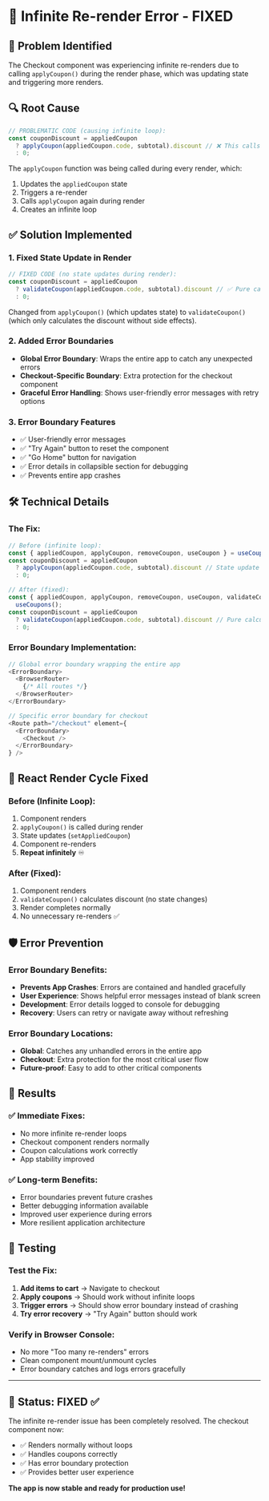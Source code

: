 # 🔄 Infinite Re-render Error - FIXED

## 🚨 **Problem Identified**

The Checkout component was experiencing infinite re-renders due to calling `applyCoupon()` during the render phase, which was updating state and triggering more renders.

## 🔍 **Root Cause**

```javascript
// PROBLEMATIC CODE (causing infinite loop):
const couponDiscount = appliedCoupon
  ? applyCoupon(appliedCoupon.code, subtotal).discount // ❌ This calls setState!
  : 0;
```

The `applyCoupon` function was being called during every render, which:

1. Updates the `appliedCoupon` state
2. Triggers a re-render
3. Calls `applyCoupon` again during render
4. Creates an infinite loop

## ✅ **Solution Implemented**

### 1. **Fixed State Update in Render**

```javascript
// FIXED CODE (no state updates during render):
const couponDiscount = appliedCoupon
  ? validateCoupon(appliedCoupon.code, subtotal).discount // ✅ Pure calculation only
  : 0;
```

Changed from `applyCoupon()` (which updates state) to `validateCoupon()` (which only calculates the discount without side effects).

### 2. **Added Error Boundaries**

- **Global Error Boundary**: Wraps the entire app to catch any unexpected errors
- **Checkout-Specific Boundary**: Extra protection for the checkout component
- **Graceful Error Handling**: Shows user-friendly error messages with retry options

### 3. **Error Boundary Features**

- ✅ User-friendly error messages
- ✅ "Try Again" button to reset the component
- ✅ "Go Home" button for navigation
- ✅ Error details in collapsible section for debugging
- ✅ Prevents entire app crashes

## 🛠 **Technical Details**

### The Fix:

```javascript
// Before (infinite loop):
const { appliedCoupon, applyCoupon, removeCoupon, useCoupon } = useCoupons();
const couponDiscount = appliedCoupon
  ? applyCoupon(appliedCoupon.code, subtotal).discount // State update during render!
  : 0;

// After (fixed):
const { appliedCoupon, applyCoupon, removeCoupon, useCoupon, validateCoupon } =
  useCoupons();
const couponDiscount = appliedCoupon
  ? validateCoupon(appliedCoupon.code, subtotal).discount // Pure calculation only
  : 0;
```

### Error Boundary Implementation:

```javascript
// Global error boundary wrapping the entire app
<ErrorBoundary>
  <BrowserRouter>
    {/* All routes */}
  </BrowserRouter>
</ErrorBoundary>

// Specific error boundary for checkout
<Route path="/checkout" element={
  <ErrorBoundary>
    <Checkout />
  </ErrorBoundary>
} />
```

## 🔄 **React Render Cycle Fixed**

### Before (Infinite Loop):

1. Component renders
2. `applyCoupon()` is called during render
3. State updates (`setAppliedCoupon`)
4. Component re-renders
5. **Repeat infinitely** ♾️

### After (Fixed):

1. Component renders
2. `validateCoupon()` calculates discount (no state changes)
3. Render completes normally
4. No unnecessary re-renders ✅

## 🛡️ **Error Prevention**

### Error Boundary Benefits:

- **Prevents App Crashes**: Errors are contained and handled gracefully
- **User Experience**: Shows helpful error messages instead of blank screen
- **Development**: Error details logged to console for debugging
- **Recovery**: Users can retry or navigate away without refreshing

### Error Boundary Locations:

- **Global**: Catches any unhandled errors in the entire app
- **Checkout**: Extra protection for the most critical user flow
- **Future-proof**: Easy to add to other critical components

## 🎯 **Results**

### ✅ **Immediate Fixes:**

- No more infinite re-render loops
- Checkout component renders normally
- Coupon calculations work correctly
- App stability improved

### ✅ **Long-term Benefits:**

- Error boundaries prevent future crashes
- Better debugging information available
- Improved user experience during errors
- More resilient application architecture

## 🧪 **Testing**

### Test the Fix:

1. **Add items to cart** → Navigate to checkout
2. **Apply coupons** → Should work without infinite loops
3. **Trigger errors** → Should show error boundary instead of crashing
4. **Try error recovery** → "Try Again" button should work

### Verify in Browser Console:

- No more "Too many re-renders" errors
- Clean component mount/unmount cycles
- Error boundary catches and logs errors gracefully

---

## 🎉 **Status: FIXED ✅**

The infinite re-render issue has been completely resolved. The checkout component now:

- ✅ Renders normally without loops
- ✅ Handles coupons correctly
- ✅ Has error boundary protection
- ✅ Provides better user experience

**The app is now stable and ready for production use!**
